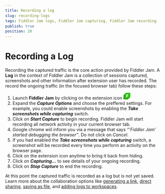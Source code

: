 ```yaml
---
title: Recording a log
slug: recording-logs
tags: Fiddler Jam logs, Fiddler Jam capturing, Fiddler Jam recording
publish: true
position: 20
---
```



# Recording a Log

Recording the captured traffic is the core action provided by Fiddler Jam. A **Log** in the context of Fiddler Jam is a collection of sessions captured, screenshots and other information after extension user has recorded. The record the ongoing traffic (in the focused browser tab) follow these steps:

1. Launch **Fiddler Jam** by clicking on the extension icon ![Extension main icon](../images/ext-icons/small-logo.png)
2. Expand the **_Capture Options_** and choose the preffered settings. For example, you could enable screenshots by enabling the **_Take screenshots while capturing_** switch.
3. Click on **_Start Capture_** to begin recording. Fiddler Jam will start recording all network activity in your current browser tab.
4. Google chrome wiil inform you via a message that says _“’Fiddler Jam’ started debugging the browser”_. Do not click on _Cancel_.
5. If you had enabled the **_Take screenshots while capturing_** switch, a screenshot will be recorded every time you perform an activity on the browser page.
6. Click on the extension icon anytime to bring it back from hiding.
7. Click on **_Capturing…_** to see details of your ongoing recording.
8. Click on **_Stop Capture_** to end the recording.

At this point the captured traffic is recorded as a log but is not yet saved. Learn more about the collaboration options like [generating a link](), [direct sharing](), [saving as file](), and [adding logs to workspaces]().